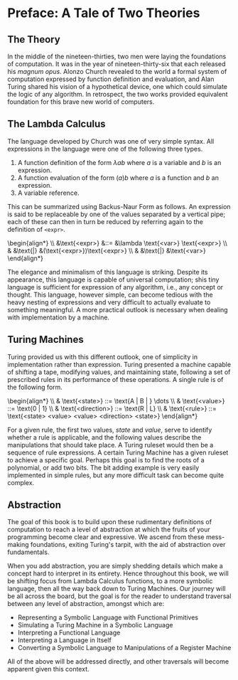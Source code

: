 Preface: A Tale of Two Theories
===============================
The Theory
----------
In the middle of the nineteen-thirties, two men were laying the foundations of computation. It was in the year of nineteen-thirty-six that each released his *magnum opus*. Alonzo Church revealed to the world a formal system of computation expressed by function definition and evaluation, and Alan Turing shared his vision of a hypothetical device, one which could simulate the logic of any algorithm. In retrospect, the two works provided equivalent foundation for this brave new world of computers.

The Lambda Calculus
-------------------
The language developed by Church was one of very simple syntax. All expressions in the language were one of the following three types.

1. A function definition of the form $\lambda a b$ where $a$ is a variable and $b$ is an expression.
2. A function evaluation of the form $(a)b$ where $a$ is a function and $b$ an expression.
3. A variable reference.

This can be summarized using Backus-Naur Form as follows. An expression is said to be replaceable by one of the values separated by a vertical pipe; each of these can then in turn be reduced by referring again to the definition of `<expr>`.

<div>
\begin{align*}
\\	&\text{&lt;expr&gt;} &::= &\lambda \text{&lt;var&gt;} \text{&lt;expr&gt;}
\\	&					&\text{|} &(\text{&lt;expr&gt;})\text{&lt;expr&gt;}
\\	&					&\text{|} &\text{&lt;var&gt;}
\end{align*}
</div>				

The elegance and minimalism of this language is striking. Despite its appearance, this language is capable of universal computation; shis tiny language is sufficient for expression of any algorithm, i.e., any concept or thought. This language, however simple, can become tedious with the heavy nesting of expressions and very difficult to actually evaluate to something meaningful. A more practical outlook is necessary when dealing with implementation by a machine.

Turing Machines
---------------
Turing provided us with this different outlook, one of simplicity in implementation rather than expression. Turing presented a machine capable of shifting a tape, modifying values, and maintaining state, following a set of prescribed rules in its performance of these operations. A single rule is of the following form.

<div>
\begin{align*}
\\	& \text{&lt;state&gt;} ::= \text{A | B | } \dots
\\	& \text{&lt;value&gt;} ::= \text{0 | 1}
\\	& \text{&lt;direction&gt;} ::= \text{R | L}
\\	& \text{&lt;rule&gt;} ::= \text{&lt;state&gt; &lt;value&gt; &lt;value&gt; &lt;direction&gt; &lt;state&gt;}
\end{align*}
</div>	

For a given rule, the first two values, *state* and *value*, serve to identify whether a rule is applicable, and the following values describe the manipulations that should take place. A Turing ruleset would then be a sequence of rule expressions. A certain Turing Machine has a given ruleset to achieve a specific goal. Perhaps this goal is to find the roots of a polynomial, or add two bits. The bit adding example is very easily implemented in simple rules, but any more difficult task can become quite complex.

Abstraction
-----------
The goal of this book is to build upon these rudimentary definitions of computation to reach a level of abstraction at which the fruits of your programming become clear and expressive. We ascend from these mess-making foundations, exiting Turing's tarpit, with the aid of abstraction over fundamentals.

When you add abstraction, you are simply shedding details which make a concept hard to interpret in its entirety. Hence throughout this book, we will be shifting focus from Lambda Calculus functions, to a more symbolic language, then all the way back down to Turing Machines. Our journey will be all across the board, but the goal is for the reader to understand traversal between any level of abstraction, amongst which are:

- Representing a Symbolic Language with Functional Primitives
- Simulating a Turing Machine in a Symbolic Language
- Interpreting a Functional Language
- Interpreting a Language in Itself
- Converting a Symbolic Language to Manipulations of a Register Machine

All of the above will be addressed directly, and other traversals will become apparent given this context.